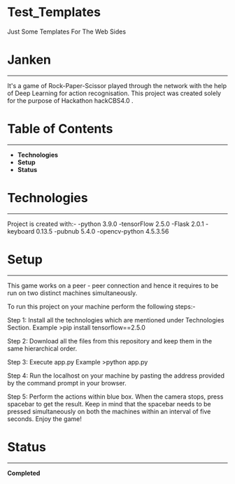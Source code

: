 # Test_Templates
Just Some Templates For The Web Sides

# Janken
---
It's a game of Rock-Paper-Scissor played through the network with the help of Deep Learning for action recognisation.
This project was created solely for the purpose of Hackathon hackCBS4.0 .
# Table of Contents
---
+ **Technologies**
+ **Setup**
+ **Status**

# Technologies
---
Project is created with:-
-python 3.9.0
-tensorFlow 2.5.0
-Flask 2.0.1
-keyboard 0.13.5
-pubnub 5.4.0
-opencv-python 4.5.3.56

# Setup
---
This game works on a peer - peer connection and hence it requires to be run on two distinct machines simultaneously.


To run this project on your machine perform the following steps:-

Step 1: Install all the technologies which are mentioned under Technologies Section.
        Example
        >pip install tensorflow==2.5.0

Step 2: Download all the files from this repository and keep them in the same hierarchical order.

Step 3: Execute app.py 
        Example
        >python app.py

Step 4: Run the localhost on your machine by pasting the address provided by the command prompt in your browser.

Step 5: Perform the actions within blue box.
        When the camera stops, press spacebar to get the result.
        Keep in mind that the spacebar needs to be pressed simultaneously on both the machines within an interval of five seconds.
        Enjoy the game!

# Status
---
**Completed**

